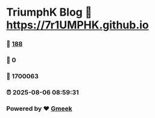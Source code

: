 # TriumphK Blog :link: https://7r1UMPHK.github.io 
### :page_facing_up: [188](https://7r1UMPHK.github.io/tag.html) 
### :speech_balloon: 0 
### :hibiscus: 1700063 
### :alarm_clock: 2025-08-06 08:59:31 
### Powered by :heart: [Gmeek](https://github.com/Meekdai/Gmeek)
